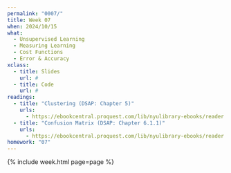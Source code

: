 ```yaml
---
permalink: "0007/"
title: Week 07
when: 2024/10/15
what:
  - Unsupervised Learning
  - Measuring Learning
  - Cost Functions
  - Error & Accuracy
xclass:
  - title: Slides
    url: #
  - title: Code
    url: #
readings:
  - title: "Clustering (DSAP: Chapter 5)"
    urls:
      - https://ebookcentral.proquest.com/lib/nyulibrary-ebooks/reader.action?docID=5264120&ppg=218
  - title: "Confusion Matrix (DSAP: Chapter 6.1.1)"
    urls:
      - https://ebookcentral.proquest.com/lib/nyulibrary-ebooks/reader.action?docID=5264120&ppg=232
homework: "07"
---
```

{% include week.html page=page %}
